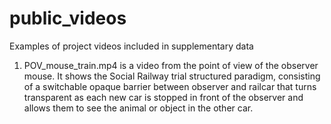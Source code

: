 # public_videos
Examples of project videos included in supplementary data

1. POV_mouse_train.mp4 is a video from the point of view of the observer mouse. It shows the Social Railway trial structured paradigm, consisting of a switchable opaque barrier between observer and railcar that turns transparent as each new car is stopped in front of the observer and allows them to see the animal or object in the other car.
